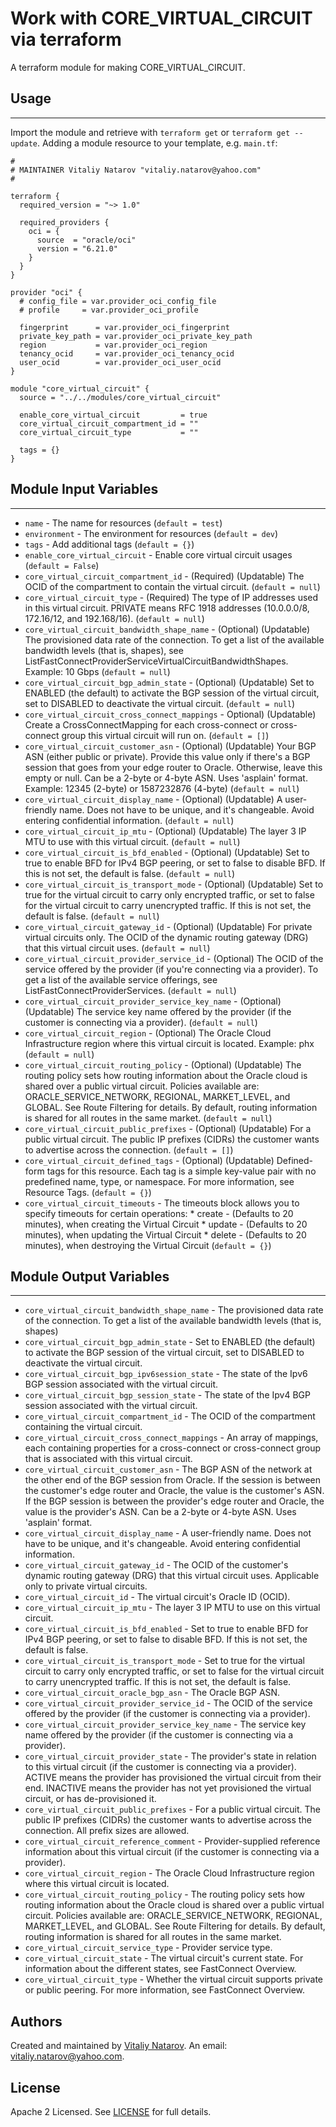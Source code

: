 # Work with CORE_VIRTUAL_CIRCUIT via terraform

A terraform module for making CORE_VIRTUAL_CIRCUIT.


## Usage
----------------------
Import the module and retrieve with ```terraform get``` or ```terraform get --update```. Adding a module resource to your template, e.g. `main.tf`:

```
#
# MAINTAINER Vitaliy Natarov "vitaliy.natarov@yahoo.com"
#

terraform {
  required_version = "~> 1.0"

  required_providers {
    oci = {
      source  = "oracle/oci"
      version = "6.21.0"
    }
  }
}

provider "oci" {
  # config_file = var.provider_oci_config_file
  # profile     = var.provider_oci_profile

  fingerprint      = var.provider_oci_fingerprint
  private_key_path = var.provider_oci_private_key_path
  region           = var.provider_oci_region
  tenancy_ocid     = var.provider_oci_tenancy_ocid
  user_ocid        = var.provider_oci_user_ocid
}

module "core_virtual_circuit" {
  source = "../../modules/core_virtual_circuit"

  enable_core_virtual_circuit         = true
  core_virtual_circuit_compartment_id = ""
  core_virtual_circuit_type           = ""

  tags = {}
}

```

## Module Input Variables
----------------------
- `name` - The name for resources (`default = test`)
- `environment` - The environment for resources (`default = dev`)
- `tags` - Add additional tags (`default = {}`)
- `enable_core_virtual_circuit` - Enable core virtual circuit usages (`default = False`)
- `core_virtual_circuit_compartment_id` - (Required) (Updatable) The OCID of the compartment to contain the virtual circuit. (`default = null`)
- `core_virtual_circuit_type` - (Required) The type of IP addresses used in this virtual circuit. PRIVATE means RFC 1918 addresses (10.0.0.0/8, 172.16/12, and 192.168/16). (`default = null`)
- `core_virtual_circuit_bandwidth_shape_name` - (Optional) (Updatable) The provisioned data rate of the connection. To get a list of the available bandwidth levels (that is, shapes), see ListFastConnectProviderServiceVirtualCircuitBandwidthShapes. Example: 10 Gbps (`default = null`)
- `core_virtual_circuit_bgp_admin_state` - (Optional) (Updatable) Set to ENABLED (the default) to activate the BGP session of the virtual circuit, set to DISABLED to deactivate the virtual circuit. (`default = null`)
- `core_virtual_circuit_cross_connect_mappings` - Optional) (Updatable) Create a CrossConnectMapping for each cross-connect or cross-connect group this virtual circuit will run on. (`default = []`)
- `core_virtual_circuit_customer_asn` - (Optional) (Updatable) Your BGP ASN (either public or private). Provide this value only if there's a BGP session that goes from your edge router to Oracle. Otherwise, leave this empty or null. Can be a 2-byte or 4-byte ASN. Uses 'asplain' format. Example: 12345 (2-byte) or 1587232876 (4-byte) (`default = null`)
- `core_virtual_circuit_display_name` - (Optional) (Updatable) A user-friendly name. Does not have to be unique, and it's changeable. Avoid entering confidential information. (`default = null`)
- `core_virtual_circuit_ip_mtu` - (Optional) (Updatable) The layer 3 IP MTU to use with this virtual circuit. (`default = null`)
- `core_virtual_circuit_is_bfd_enabled` - (Optional) (Updatable) Set to true to enable BFD for IPv4 BGP peering, or set to false to disable BFD. If this is not set, the default is false. (`default = null`)
- `core_virtual_circuit_is_transport_mode` - (Optional) (Updatable) Set to true for the virtual circuit to carry only encrypted traffic, or set to false for the virtual circuit to carry unencrypted traffic. If this is not set, the default is false. (`default = null`)
- `core_virtual_circuit_gateway_id` - (Optional) (Updatable) For private virtual circuits only. The OCID of the dynamic routing gateway (DRG) that this virtual circuit uses. (`default = null`)
- `core_virtual_circuit_provider_service_id` - (Optional) The OCID of the service offered by the provider (if you're connecting via a provider). To get a list of the available service offerings, see ListFastConnectProviderServices. (`default = null`)
- `core_virtual_circuit_provider_service_key_name` - (Optional) (Updatable) The service key name offered by the provider (if the customer is connecting via a provider). (`default = null`)
- `core_virtual_circuit_region` - (Optional) The Oracle Cloud Infrastructure region where this virtual circuit is located. Example: phx (`default = null`)
- `core_virtual_circuit_routing_policy` - (Optional) (Updatable) The routing policy sets how routing information about the Oracle cloud is shared over a public virtual circuit. Policies available are: ORACLE_SERVICE_NETWORK, REGIONAL, MARKET_LEVEL, and GLOBAL. See Route Filtering for details. By default, routing information is shared for all routes in the same market. (`default = null`)
- `core_virtual_circuit_public_prefixes` - (Optional) (Updatable) For a public virtual circuit. The public IP prefixes (CIDRs) the customer wants to advertise across the connection. (`default = []`)
- `core_virtual_circuit_defined_tags` - (Optional) (Updatable) Defined-form tags for this resource. Each tag is a simple key-value pair with no predefined name, type, or namespace. For more information, see Resource Tags. (`default = {}`)
- `core_virtual_circuit_timeouts` - The timeouts block allows you to specify timeouts for certain operations: * create - (Defaults to 20 minutes), when creating the Virtual Circuit * update - (Defaults to 20 minutes), when updating the Virtual Circuit * delete - (Defaults to 20 minutes), when destroying the Virtual Circuit (`default = {}`)

## Module Output Variables
----------------------
- `core_virtual_circuit_bandwidth_shape_name` - The provisioned data rate of the connection. To get a list of the available bandwidth levels (that is, shapes)
- `core_virtual_circuit_bgp_admin_state` - Set to ENABLED (the default) to activate the BGP session of the virtual circuit, set to DISABLED to deactivate the virtual circuit.
- `core_virtual_circuit_bgp_ipv6session_state` - The state of the Ipv6 BGP session associated with the virtual circuit.
- `core_virtual_circuit_bgp_session_state` - The state of the Ipv4 BGP session associated with the virtual circuit.
- `core_virtual_circuit_compartment_id` - The OCID of the compartment containing the virtual circuit.
- `core_virtual_circuit_cross_connect_mappings` - An array of mappings, each containing properties for a cross-connect or cross-connect group that is associated with this virtual circuit.
- `core_virtual_circuit_customer_asn` - The BGP ASN of the network at the other end of the BGP session from Oracle. If the session is between the customer's edge router and Oracle, the value is the customer's ASN. If the BGP session is between the provider's edge router and Oracle, the value is the provider's ASN. Can be a 2-byte or 4-byte ASN. Uses 'asplain' format.
- `core_virtual_circuit_display_name` - A user-friendly name. Does not have to be unique, and it's changeable. Avoid entering confidential information.
- `core_virtual_circuit_gateway_id` - The OCID of the customer's dynamic routing gateway (DRG) that this virtual circuit uses. Applicable only to private virtual circuits.
- `core_virtual_circuit_id` - The virtual circuit's Oracle ID (OCID).
- `core_virtual_circuit_ip_mtu` - The layer 3 IP MTU to use on this virtual circuit.
- `core_virtual_circuit_is_bfd_enabled` - Set to true to enable BFD for IPv4 BGP peering, or set to false to disable BFD. If this is not set, the default is false.
- `core_virtual_circuit_is_transport_mode` - Set to true for the virtual circuit to carry only encrypted traffic, or set to false for the virtual circuit to carry unencrypted traffic. If this is not set, the default is false.
- `core_virtual_circuit_oracle_bgp_asn` - The Oracle BGP ASN.
- `core_virtual_circuit_provider_service_id` - The OCID of the service offered by the provider (if the customer is connecting via a provider).
- `core_virtual_circuit_provider_service_key_name` - The service key name offered by the provider (if the customer is connecting via a provider).
- `core_virtual_circuit_provider_state` - The provider's state in relation to this virtual circuit (if the customer is connecting via a provider). ACTIVE means the provider has provisioned the virtual circuit from their end. INACTIVE means the provider has not yet provisioned the virtual circuit, or has de-provisioned it.
- `core_virtual_circuit_public_prefixes` - For a public virtual circuit. The public IP prefixes (CIDRs) the customer wants to advertise across the connection. All prefix sizes are allowed.
- `core_virtual_circuit_reference_comment` - Provider-supplied reference information about this virtual circuit (if the customer is connecting via a provider).
- `core_virtual_circuit_region` - The Oracle Cloud Infrastructure region where this virtual circuit is located.
- `core_virtual_circuit_routing_policy` - The routing policy sets how routing information about the Oracle cloud is shared over a public virtual circuit. Policies available are: ORACLE_SERVICE_NETWORK, REGIONAL, MARKET_LEVEL, and GLOBAL. See Route Filtering for details. By default, routing information is shared for all routes in the same market.
- `core_virtual_circuit_service_type` - Provider service type.
- `core_virtual_circuit_state` - The virtual circuit's current state. For information about the different states, see FastConnect Overview.
- `core_virtual_circuit_type` - Whether the virtual circuit supports private or public peering. For more information, see FastConnect Overview.


## Authors

Created and maintained by [Vitaliy Natarov](https://github.com/SebastianUA). An email: [vitaliy.natarov@yahoo.com](vitaliy.natarov@yahoo.com).

## License

Apache 2 Licensed. See [LICENSE](https://github.com/SebastianUA/terraform/blob/master/LICENSE) for full details.
